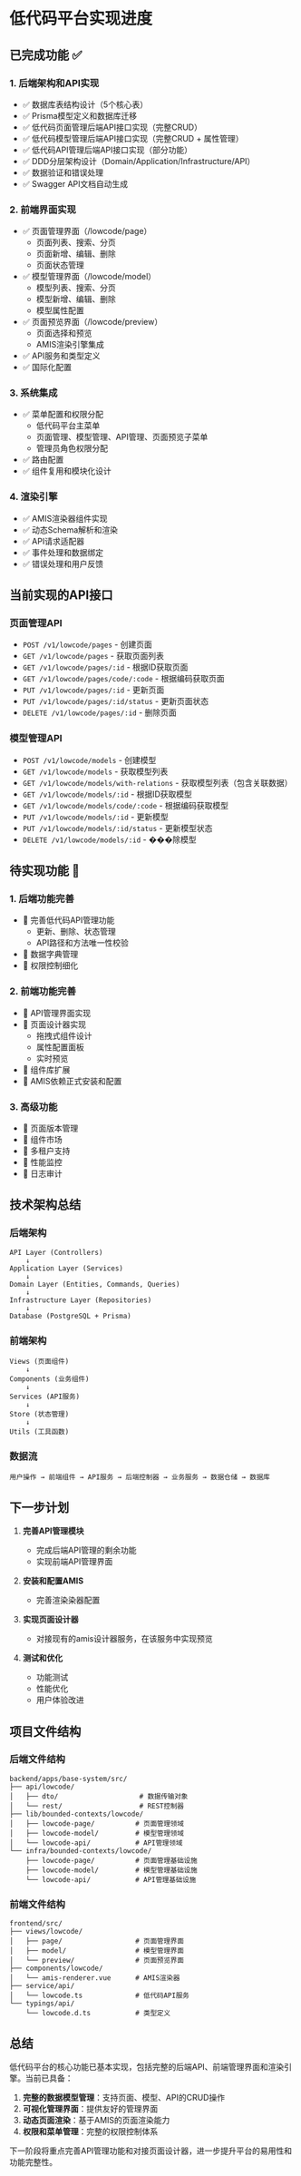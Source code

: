 # 低代码平台实现进度

## 已完成功能 ✅

### 1. 后端架构和API实现
- ✅ 数据库表结构设计（5个核心表）
- ✅ Prisma模型定义和数据库迁移
- ✅ 低代码页面管理后端API接口实现（完整CRUD）
- ✅ 低代码模型管理后端API接口实现（完整CRUD + 属性管理）
- ✅ 低代码API管理后端API接口实现（部分功能）
- ✅ DDD分层架构设计（Domain/Application/Infrastructure/API）
- ✅ 数据验证和错误处理
- ✅ Swagger API文档自动生成

### 2. 前端界面实现
- ✅ 页面管理界面（/lowcode/page）
  - 页面列表、搜索、分页
  - 页面新增、编辑、删除
  - 页面状态管理
- ✅ 模型管理界面（/lowcode/model）
  - 模型列表、搜索、分页
  - 模型新增、编辑、删除
  - 模型属性配置
- ✅ 页面预览界面（/lowcode/preview）
  - 页面选择和预览
  - AMIS渲染引擎集成
- ✅ API服务和类型定义
- ✅ 国际化配置

### 3. 系统集成
- ✅ 菜单配置和权限分配
  - 低代码平台主菜单
  - 页面管理、模型管理、API管理、页面预览子菜单
  - 管理员角色权限分配
- ✅ 路由配置
- ✅ 组件复用和模块化设计

### 4. 渲染引擎
- ✅ AMIS渲染器组件实现
- ✅ 动态Schema解析和渲染
- ✅ API请求适配器
- ✅ 事件处理和数据绑定
- ✅ 错误处理和用户反馈

## 当前实现的API接口

### 页面管理API
- `POST /v1/lowcode/pages` - 创建页面
- `GET /v1/lowcode/pages` - 获取页面列表
- `GET /v1/lowcode/pages/:id` - 根据ID获取页面
- `GET /v1/lowcode/pages/code/:code` - 根据编码获取页面
- `PUT /v1/lowcode/pages/:id` - 更新页面
- `PUT /v1/lowcode/pages/:id/status` - 更新页面状态
- `DELETE /v1/lowcode/pages/:id` - 删除页面

### 模型管理API
- `POST /v1/lowcode/models` - 创建模型
- `GET /v1/lowcode/models` - 获取模型列表
- `GET /v1/lowcode/models/with-relations` - 获取模型列表（包含关联数据）
- `GET /v1/lowcode/models/:id` - 根据ID获取模型
- `GET /v1/lowcode/models/code/:code` - 根据编码获取模型
- `PUT /v1/lowcode/models/:id` - 更新模型
- `PUT /v1/lowcode/models/:id/status` - 更新模型状态
- `DELETE /v1/lowcode/models/:id` - ���除模型

## 待实现功能 🔄

### 1. 后端功能完善
- 🔄 完善低代码API管理功能
  - 更新、删除、状态管理
  - API路径和方法唯一性校验
- 🔄 数据字典管理
- 🔄 权限控制细化

### 2. 前端功能完善
- 🔄 API管理界面实现
- 🔄 页面设计器实现
  - 拖拽式组件设计
  - 属性配置面板
  - 实时预览
- 🔄 组件库扩展
- 🔄 AMIS依赖正式安装和配置

### 3. 高级功能
- 🔄 页面版本管理
- 🔄 组件市场
- 🔄 多租户支持
- 🔄 性能监控
- 🔄 日志审计

## 技术架构总结

### 后端架构
```
API Layer (Controllers)
    ↓
Application Layer (Services)
    ↓
Domain Layer (Entities, Commands, Queries)
    ↓
Infrastructure Layer (Repositories)
    ↓
Database (PostgreSQL + Prisma)
```

### 前端架构
```
Views (页面组件)
    ↓
Components (业务组件)
    ↓
Services (API服务)
    ↓
Store (状态管理)
    ↓
Utils (工具函数)
```

### 数据流
```
用户操作 → 前端组件 → API服务 → 后端控制器 → 业务服务 → 数据仓储 → 数据库
```

## 下一步计划

1. **完善API管理模块**
   - 完成后端API管理的剩余功能
   - 实现前端API管理界面

2. **安装和配置AMIS**
   - 完善渲染染器配置

3. **实现页面设计器**
   - 对接现有的amis设计器服务，在该服务中实现预览

4. **测试和优化**
   - 功能测试
   - 性能优化
   - 用户体验改进

## 项目文件结构

### 后端文件结构
```
backend/apps/base-system/src/
├── api/lowcode/
│   ├── dto/                    # 数据传输对象
│   └── rest/                   # REST控制器
├── lib/bounded-contexts/lowcode/
│   ├── lowcode-page/          # 页面管理领域
│   ├── lowcode-model/         # 模型管理领域
│   └── lowcode-api/           # API管理领域
└── infra/bounded-contexts/lowcode/
    ├── lowcode-page/          # 页面管理基础设施
    ├── lowcode-model/         # 模型管理基础设施
    └── lowcode-api/           # API管理基础设施
```

### 前端文件结构
```
frontend/src/
├── views/lowcode/
│   ├── page/                  # 页面管理界面
│   ├── model/                 # 模型管理界面
│   └── preview/               # 页面预览界面
├── components/lowcode/
│   └── amis-renderer.vue      # AMIS渲染器
├── service/api/
│   └── lowcode.ts             # 低代码API服务
└── typings/api/
    └── lowcode.d.ts           # 类型定义
```

## 总结

低代码平台的核心功能已基本实现，包括完整的后端API、前端管理界面和渲染引擎。当前已具备：

1. **完整的数据模型管理**：支持页面、模型、API的CRUD操作
2. **可视化管理界面**：提供友好的管理界面
3. **动态页面渲染**：基于AMIS的页面渲染能力
4. **权限和菜单管理**：完整的权限控制体系

下一阶段将重点完善API管理功能和对接页面设计器，进一步提升平台的易用性和功能完整性。